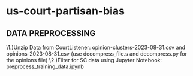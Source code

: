 # us-court-partisan-bias


## DATA PREPROCESSING
\\1.)Unzip Data from CourtListener: opinion-clusters-2023-08-31.csv and opinions-2023-08-31.csv (use decompress\_file.s and  decompress.py for the opinions file)
\\2.)Filter for SC data using Jupyter Notebook: preprocess\_training\_data.ipynb
